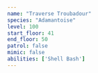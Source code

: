 ```yaml
---
name: "Traverse Troubadour"
species: "Adamantoise"
level: 100
start_floor: 41
end_floor: 50
patrol: false
mimic: false
abilities: ['Shell Bash']
---
```

